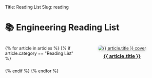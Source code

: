 Title: Reading List
Slug: reading

# 📚 Engineering Reading List

<style>
.book-grid {
  display: grid;
  grid-template-columns: repeat(auto-fit, minmax(160px, 1fr));
  gap: 1.5rem;
  margin-top: 2rem;
}
.book-item {
  text-align: center;
}
.book-item img {
  max-width: 100%;
  height: auto;
  border-radius: 0.5rem;
  box-shadow: 0 2px 8px rgba(0,0,0,0.1);
  transition: transform 0.2s ease;
}
.book-item img:hover {
  transform: scale(1.05);
}
.book-title {
  margin-top: 0.5rem;
  font-weight: bold;
  font-size: 1rem;
}
</style>

<div class="book-grid">
{% for article in articles %}
  {% if article.category == "Reading List" %}
    <div class="book-item">
      <a href="{{ SITEURL }}/{{ article.url }}">
        <img src="{{ SITEURL }}/{{ article.metadata.Book_Cover }}" alt="{{ article.title }} cover">
        <div class="book-title">{{ article.title }}</div>
      </a>
    </div>
  {% endif %}
{% endfor %}
</div>

